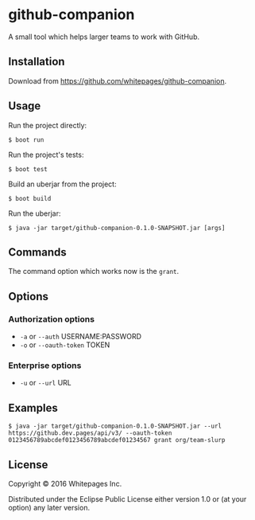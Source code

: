 # github-companion

A small tool which helps larger teams to work with GitHub.

## Installation

Download from https://github.com/whitepages/github-companion.

## Usage

Run the project directly:

    $ boot run

Run the project's tests:

    $ boot test

Build an uberjar from the project:

    $ boot build

Run the uberjar:

    $ java -jar target/github-companion-0.1.0-SNAPSHOT.jar [args]

## Commands

The command option which works now is the `grant`.

## Options

### Authorization options

 - `-a` or `--auth` USERNAME:PASSWORD
 - `-o` or `--oauth-token` TOKEN

### Enterprise options

 - `-u` or `--url` URL

## Examples

    $ java -jar target/github-companion-0.1.0-SNAPSHOT.jar --url https://github.dev.pages/api/v3/ --oauth-token 0123456789abcdef0123456789abcdef01234567 grant org/team-slurp

## License

Copyright © 2016 Whitepages Inc.

Distributed under the Eclipse Public License either version 1.0 or (at
your option) any later version.

